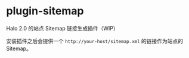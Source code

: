 # plugin-sitemap

Halo 2.0 的站点 Sitemap 链接生成插件（WIP）

安装插件之后会提供一个 `http://your-host/sitemap.xml` 的链接作为站点的 Sitemap。